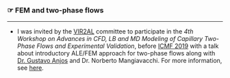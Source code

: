 ### <span style="color:rgb(0,0,0);">&#9758;</span> FEM and two-phase flows
---

- I was invited by the [VIR2AL](http://2phaseflow.org) committee to participate in the _4th Workshop on Advances in CFD, LB and MD Modeling of Capillary Two-Phase Flows and Experimental Validation_, before [ICMF 2019](http://www.icmf2019.com.br) with a talk about introductory ALE/FEM approach for two-phase flows along with [Dr. Gustavo Anjos](https://gustavorabello.github.io) and Dr. Norberto Mangiavacchi. For more information, see [here](http://2phaseflow.org/publicpages:events).


